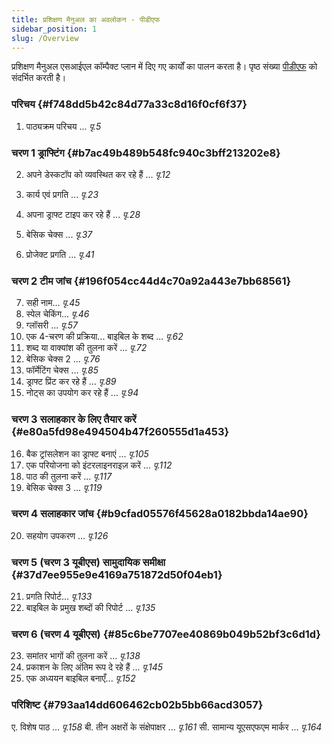 ```yaml
---
title: प्रशिक्षण मैनुअल का अवलोकन - पीडीएफ
sidebar_position: 1
slug: /Overview
---
```


प्रशिक्षण मैनुअल एसआईएल कॉम्पैक्ट प्लान में दिए गए कार्यों का पालन करता है। पृष्ठ संख्या [पीडीएफ](https://manual.paratext.org/downloads/Ptx-man-en-9.4.pdf) को संदर्भित करती है।

### परिचय {#f748dd5b42c84d77a33c8d16f0cf6f37}

1. पाठ्यक्रम परिचय ... _पृ.5_

### चरण 1 ड्राफ्टिंग {#b7ac49b489b548fc940c3bff213202e8}

2. अपने डेस्कटॉप को व्यवस्थित कर रहे हैं ... _पृ.12_

3. कार्य एवं प्रगति ... _पृ.23_

4. अपना ड्राफ्ट टाइप कर रहे हैं ... _पृ.28_

5. बेसिक चेक्स ... _पृ.37_

6. प्रोजेक्ट प्रगति ... _पृ.41_

### चरण 2 टीम जांच {#196f054cc44d4c70a92a443e7bb68561}

7. सही नाम... _पृ.45_
8. स्पेल चेकिंग... _पृ.46_
9. ग्लॉसरी ... _पृ.57_
10. एक 4-चरण की प्रक्रिया... बाइबिल के शब्द ... _पृ.62_
11. शब्द या वाक्यांश की तुलना करें ... _पृ.72_
12. बेसिक चेक्स 2 ... _पृ.76_
13. फॉर्मेटिंग चेक्स ... _पृ.85_
14. ड्राफ्ट प्रिंट कर रहे हैं ... _पृ.89_
15. नोट्स का उपयोग कर रहे हैं ... _पृ.94_

### चरण 3 सलाहकार के लिए तैयार करें {#e80a5fd98e494504b47f260555d1a453}

16. बैक ट्रांसलेशन का ड्राफ्ट बनाएं ... _पृ.105_
17. एक परियोजना को इंटरलाइनराइज़ करें ... _पृ.112_
18. पाठ की तुलना करें ... _पृ.117_
19. बेसिक चेक्स 3 ... _पृ.119_

### चरण 4 सलाहकार जांच {#b9cfad05576f45628a0182bbda14ae90}

20. सहयोग उपकरण ... _पृ.126_

### चरण 5 (चरण 3 यूबीएस) सामुदायिक समीक्षा {#37d7ee955e9e4169a751872d50f04eb1}

21. प्रगति रिपोर्ट... _पृ.133_
22. बाइबिल के प्रमुख शब्दों की रिपोर्ट ... _पृ.135_

### चरण 6 (चरण 4 यूबीएस) {#85c6be7707ee40869b049b52bf3c6d1d}

23. समांतर भागों की तुलना करें ... _पृ.138_
24. प्रकाशन के लिए अंतिम रूप दे रहे हैं ... _पृ.145_
25. एक अध्ययन बाइबिल बनाएँ... _पृ.152_

### परिशिष्ट {#793aa14dd606462cb02b5bb66acd3057}

ए. विशेष पाठ ... _पृ.158_
बी. तीन अक्षरों के संक्षेपाक्षर ... _पृ.161_
सी. सामान्य यूएसएफएम मार्कर ... _पृ.164_

